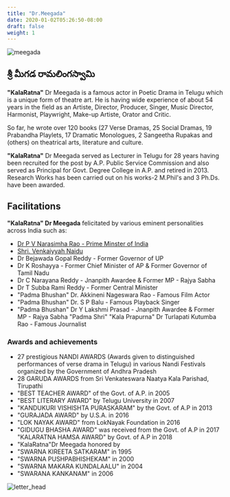 ```yaml
---
title: "Dr.Meegada"
date: 2020-01-02T05:26:50-08:00
draft: false
weight: 1
---
```



![meegada](/images/meegada-5.png)



## **శ్రీ మీగడ రామలింగస్వామి**

**"KalaRatna"**  Dr Meegada is a famous actor in Poetic Drama in Telugu which is a unique form of theatre art. He is having wide experience of about 54 years in the field as an Artiste, Director, Producer, Singer, Music Director, Harmonist, Playwright, Make-up Artiste, Orator and Critic.

So far, he wrote over 120 books (27 Verse Dramas, 25 Social Dramas, 19 Prabandha Playlets, 17 Dramatic Monologues, 2 Sangeetha Rupakas and (others) on theatrical arts,
literature and culture.

**"KalaRatna"** Dr Meegada served as Lecturer in Telugu for 28 years having been recruited for the post by A.P. Public Service Commission and also served as Principal for Govt. Degree College in A.P. and retired in 2013. Research Works has been carried out on his works-2 M.Phil's and 3 Ph.Ds. have been awarded.

## Facilitations

**"KalaRatna" Dr Meegada** felicitated by various eminent personalities across India such as:

- [Dr P V Narasimha Rao - Prime Minster of India](felicitations/pm_05_08_1998)
- [Shri. Venkaiyyah Naidu](felicitations/vp_venkaiyah_naidu_2021)
- Dr Bejawada Gopal Reddy - Former Governor of UP
- Dr K Roshayya - Former Chief Minister of AP & Former Governor of Tamil Nadu 
- Dr C Narayana Reddy - Jnanpith Awardee & Former MP - Rajya Sabha
- Dr T Subba Rami Reddy - Former Central Minister
- "Padma Bhushan" Dr. Akkineni Nageswara Rao - Famous Film Actor
- "Padma Bhushan" Dr. S P Balu - Famous Playback Singer
- "Padma Bhushan" Dr Y Lakshmi Prasad - Jnanpith Awardee & Former MP - Rajya Sabha "Padma Shri" "Kala Prapurna" Dr Turlapati Kutumba Rao - Famous Journalist



### Awards and achievements

- 27 prestigious NANDI AWARDS (Awards given to distinguished performances of verse drama in Telugu) in various Nandi Festivals organized by the Government of Andhra Pradesh 
- 28 GARUDA AWARDS from Sri Venkateswara Naatya Kala Parishad, Tirupathi
- "BEST TEACHER AWARD" of the Govt. of A.P. in 2005
- "BEST LITERARY AWARD" by Telugu University in 2007
- "KANDUKURI VISHISHTA PURASKARAM" by the Govt. of A.P in 2013
- "GURAJADA AWARD" by U.S.A. in 2016
- "LOK NAYAK AWARD" from LokNayak Foundation in 2016
- "GIDUGU BHASHA AWARD" was received from the Govt. of A.P in 2017 "KALARATNA HAMSA AWARD" by Govt. of A.P in 2018
- "KalaRatna"Dr Meegada honored by
- "SWARNA KIREETA SATKARAM" in 1995
- "SWARNA PUSHPABHISHEKAM" in 2000
- "SWARNA MAKARA KUNDALAALU" in 2004
- "SWARANA KANKANAM" in 2006

![letter_head](/images/awards/puraskaaramulu.jpeg)